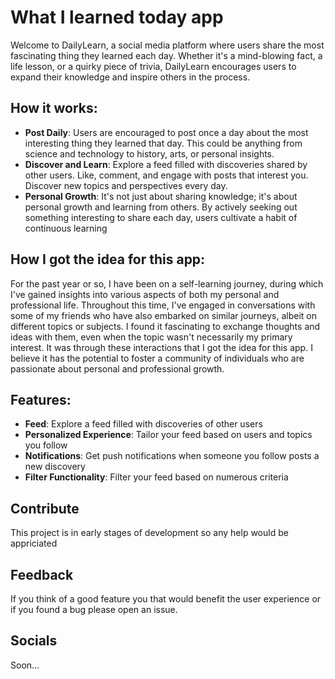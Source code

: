 # What I learned today app

Welcome to DailyLearn, a social media platform where users share the most fascinating thing they learned each day. Whether it's a mind-blowing fact, a life lesson, or a quirky piece of trivia, DailyLearn encourages users to expand their knowledge and inspire others in the process.

## How it works:

* **Post Daily**: Users are encouraged to post once a day about the most interesting thing they learned that day. This could be anything from science and technology to history, arts, or personal insights.
* **Discover and Learn**: Explore a feed filled with discoveries shared by other users. Like, comment, and engage with posts that interest you. Discover new topics and perspectives every day.
* **Personal Growth**: It's not just about sharing knowledge; it's about personal growth and learning from others. By actively seeking out something interesting to share each day, users cultivate a habit of continuous learning

## How I got the idea for this app:

For the past year or so, I have been on a self-learning journey, during which I've gained insights into various aspects of both my personal and professional life. Throughout this time, I've engaged in conversations with some of my friends who have also embarked on similar journeys, albeit on different topics or subjects. I found it fascinating to exchange thoughts and ideas with them, even when the topic wasn't necessarily my primary interest. It was through these interactions that I got the idea for this app. I believe it has the potential to foster a community of individuals who are passionate about personal and professional growth.

## Features:

* **Feed**: Explore a feed filled with discoveries of other users
* **Personalized Experience**: Tailor your feed based on users and topics you follow
* **Notifications**: Get push notifications when someone you follow posts a new discovery
* **Filter Functionality**: Filter your feed based on numerous criteria

## Contribute

This project is in early stages of development so any help would be appriciated

## Feedback

If you think of a good feature you that would benefit the user experience or if you found a bug please open an issue. 

## Socials

Soon...
